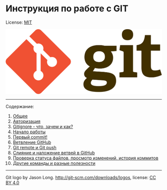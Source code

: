 # Инструкция по работе с GIT


License: [MIT](licence.md)

![](assets/git.logo.png)

---

Содержание:

1. [Общее](content/general.md)
2. [Авторизация](./content/authentication.md)
3. [Gitignore - что, зачем и как?](content/untracked.md)
4. [Начало работы](content/start.md)
5. [Первый commit!](content/commit.md)
6. [Ветвление GitHub](content/branches.md)
7. [Git remote и Git push](content/push.md)
8. [Слияние и наложение ветвей в GitHub](content/merge.md)
9. [Проверка статуса файлов, просмотр изменений, история коммитов](content/check.md)
10. [Другие команды и разные полезности](content/other.md)


---

Git logo by Jason Long. http://git-scm.com/downloads/logos, license: [CC BY 4.0](https://creativecommons.org/licenses/by/4.0/) 
